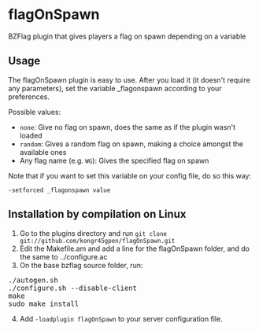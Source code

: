 flagOnSpawn
===========

BZFlag plugin that gives players a flag on spawn depending on a variable

Usage
-----

The flagOnSpawn plugin is easy to use. After you load it (it doesn't require any parameters), set the variable _flagonspawn according to your preferences.

Possible values:
* `none`: Give no flag on spawn, does the same as if the plugin wasn't loaded
* `random`: Gives a random flag on spawn, making a choice amongst the available ones
* Any flag name (e.g. `WG`): Gives the specified flag on spawn

Note that if you want to set this variable on your config file, do so this way:

    -setforced _flagonspawn value

Installation by compilation on Linux
------------------------------------

1. Go to the plugins directory and run `git clone git://github.com/kongr45gpen/flagOnSpawn.git`
2. Edit the Makefile.am and add a line for the flagOnSpawn folder, and do the same to ../configure.ac
3. On the base bzflag source folder, run:
<pre>
./autogen.sh
./configure.sh --disable-client
make
sudo make install
</pre>
4. Add `-loadplugin flagOnSpawn` to your server configuration file.
